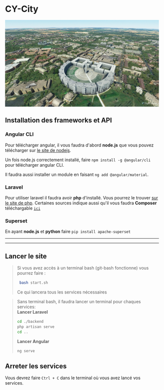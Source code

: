 # CY-City
![La Ville de Cergy](public\laVille.png)

## Installation des frameworks et API
### Angular CLI
Pour télécharger angular, il vous faudra d'abord **node.js** que vous pouvez télécharger sur [le site de nodejs]("https://nodejs.org/en").

Un fois node.js correctement installé, faire `npm install -g @angular/cli` pour télécharger angular CLI.

Il faudra aussi installer un module en faisant `ng add @angular/material`.

### Laravel
Pour utiliser laravel il faudra avoir **php** d'installé.
Vous pourrez le trouver [sur le site de php](https://www.php.net/).
Certaines sources indique aussi qu'il vous faudra **Composer** téléchargable [`ici`](https://getcomposer.org/download/)

### Superset
En ayant **node.js** et **python** faire `pip install apache-superset`

***
***

## Lancer le site
> Si vous avez accès à un terminal bash (git-bash fonctionne) vous pourrez faire :
> ```sh
>  bash start.sh
>  ```
> Ce qui lancera tous les services nécessaires

> Sans terminal bash, il faudra lancer un terminal pour chaques services:
> <br>**Lancer Laravel**
> ```sh
> cd ./backend
> php artisan serve
> cd ..
> ```
> **Lancer Angular**
> ```sh
> ng serve
> ```


## Arreter les services
Vous devrez faire `Ctrl + C` dans le terminal où vous avez lancé vos services.



